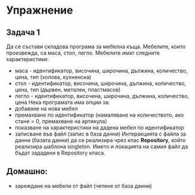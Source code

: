 # Упражнение

## Задача 1
Да се състави складова програма за мебелна къща. Мебелите, които произвежда, са маса, стол, легло. Мебелите имат следните характеристики:
* маса - идентификатор, височина, широчина, дължина, количество,  цена, тип (холова, кухненска)
* стол - идентификатор, височина, широчина, дължина, количество, цена, тип (дървен, метален, пластмасов)
* легло - идентификатор, височина, широчина, дължина, количество, цена
Нека програмата има опции за:
* добавяне на нова мебел
* премахване по идентификатор (намаляване на количеството, ако стане = 0, премахване на артикула)
* показване на характеристики на дадена мебел по идентификатор
* записване във файл (запис в база данни)
Интеракцията с файла за данни (базата данни) да се реализира чрез клас __Repository__, който реализира шаблона singleton. Името и локацията на самия файл да бъдат зададени в Repository класа.

## Домашно:
* зареждане на мебели от файл (четене от база данни)